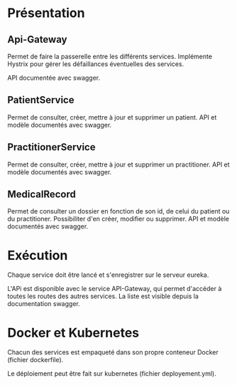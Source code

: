 # Présentation

## Api-Gateway

Permet de faire la passerelle entre les différents services.
Implémente Hystrix pour gérer les défaillances éventuelles des services.

API documentée avec swagger.


## PatientService

Permet de consulter, créer, mettre à jour et supprimer un patient.
API et modèle documentés avec swagger.

## PractitionerService

Permet de consulter, créer, mettre à jour et supprimer un practitioner.
API et modèle documentés avec swagger.

## MedicalRecord

Permet de consulter un dossier en fonction de son id, de celui du patient ou du practitioner.
Possibiliter d'en créer, modifier ou supprimer.
API et modèle documentés avec swagger.

# Exécution

Chaque service doit être lancé et s'enregistrer sur le serveur eureka.

L'APi est disponible avec le service API-Gateway, qui permet d'accéder à toutes les routes des autres services.
La liste est visible depuis la documentation swagger.

# Docker et Kubernetes

Chacun des services est empaqueté dans son propre conteneur Docker (fichier dockerfile).

Le déploiement peut être fait sur kubernetes (fichier deployement.yml).
